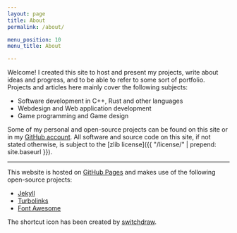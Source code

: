 ```yaml
---
layout: page
title: About
permalink: /about/

menu_position: 10
menu_title: About

---
```



Welcome! I created this site to host and present my projects, write about ideas and progress, and to be able to refer to some sort of portfolio. Projects and articles here mainly cover the following subjects:

* Software development in C++, Rust and other languages
* Webdesign and Web application development
* Game programming and Game design 

Some of my personal and open-source projects can be found on this site or in my [GitHub account](https://github.com/systemcluster). All software and source code on this site, if not stated otherwise, is subject to the [zlib license]({{ "/license/" | prepend: site.baseurl }}).

  
---


This website is hosted on [GitHub Pages](https://pages.github.com) and makes use of the following open-source projects:

* [Jekyll](https://github.com/jekyll/jekyll)
* [Turbolinks](https://github.com/rails/turbolinks)
* [Font Awesome](https://github.com/FortAwesome/Font-Awesome)

The shortcut icon has been created by [switchdraw](http://switchdraw.deviantart.com/art/CHAIKA-s-Face-456893291).
